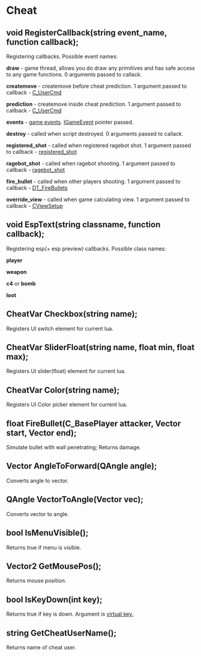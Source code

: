 # Cheat

## void RegisterCallback\(string event\_name, function callback\);

Registering callbacks. Possible event names:

**draw** - game thread, allows you do draw any primitives and has safe access to any game functions. 0 arguments passed to callack.

**createmove** - createmove before cheat prediction. 1 argument passed to callback - [C\_UserCmd](cusercmd.md)

**prediction** - createmove inside cheat prediction. 1 argument passed to callback - [C\_UserCmd](cusercmd.md)

**events** - [game events](https://wiki.alliedmods.net/Counter-Strike:_Global_Offensive_Events). [IGameEvent](igameevent.md) pointer passed.

**destroy** - called when script destroyed. 0 arguments passed to callack.

**registered\_shot** - called when registered ragebot shot. 1 argument passed to callback - [registered\_shot](https://github.com/neverlosecc/api-documentation/tree/3a04ef10ffb23dd5a75fe64fe3abb6231d05e118/methods/registered_shot.md)

**ragebot\_shot** - called when ragebot shooting. 1 argument passed to callback - [ragebot\_shot](https://github.com/neverlosecc/api-documentation/tree/3a04ef10ffb23dd5a75fe64fe3abb6231d05e118/methods/ragebot_shot.md)

**fire\_bullet** - called when other players shooting. 1 argument passed to callback - [DT\_FireBullets](https://github.com/neverlosecc/api-documentation/tree/3a04ef10ffb23dd5a75fe64fe3abb6231d05e118/methods/DT_TEFireBullets.md)

**override\_view** - called when game calculating view. 1 argument passed to callback - [CViewSetup](https://github.com/neverlosecc/api-documentation/tree/3a04ef10ffb23dd5a75fe64fe3abb6231d05e118/methods/CViewSetup.md)

## void EspText\(string classname, function callback\);

Registering esp\(+ esp preview\) callbacks. Possible class names:

**player**

**weapon**

**c4** or **bomb**

**loot**

## CheatVar Checkbox\(string name\);

Registers UI switch element for current lua.

## CheatVar SliderFloat\(string name, float min, float max\);

Registers UI slider\(float\) element for current lua.

## CheatVar Color\(string name\);

Registers UI Color picker element for current lua.

## float FireBullet\(C\_BasePlayer attacker, Vector start, Vector end\);

Simulate bullet with wall penetrating; Returns damage.

## Vector AngleToForward\(QAngle angle\);

Converts angle to vector.

## QAngle VectorToAngle\(Vector vec\);

Converts vector to angle.

## bool IsMenuVisible\(\);

Returns true if menu is visible.

## Vector2 GetMousePos\(\);

Returns mouse position.

## bool IsKeyDown\(int key\);

Returns true if key is down. Argument is [virtual key.](https://docs.microsoft.com/en-us/windows/win32/inputdev/virtual-key-codes)

## string GetCheatUserName\(\);

Returns name of cheat user.


